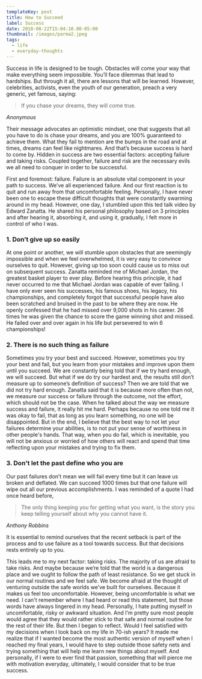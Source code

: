 ```yaml
---
templateKey: post
title: How to Succeed
label: Success
date: 2018-08-22T15:04:10.00-05:00
thumbnail: /images/parma2.jpeg
tags:
  - life
  - everyday-thoughts
---
```


Success in life is designed to be tough. Obstacles will come your way that make everything seem impossible. You’ll face dilemmas that lead to hardships. But through it all, there are lessons that will be learned. However, celebrities, activists, even the youth of our generation, preach a very generic, yet famous, saying:

> If you chase your dreams, they will come true.

<cite>Anonymous</cite>

Their message advocates an optimistic mindset, one that suggests that all you have to do is chase your dreams, and you are 100% guaranteed to achieve them. What they fail to mention are the bumps in the road and at times, dreams can feel like nightmares. And that’s because success is hard to come by. Hidden in success are two essential factors: accepting failure and taking risks. Coupled together, failure and risk are the necessary evils we all need to conquer in order to be successful.

First and foremost: failure. Failure is an absolute vital component in your path to success. We’ve all experienced failure. And our first reaction is to quit and run away from that uncomfortable feeling. Personally, I have never been one to escape these difficult thoughts that were constantly swarming around in my head. However, one day, I stumbled upon this ted talk video by Edward Zanatta. He shared his personal philosophy based on 3 principles and after hearing it, absorbing it, and using it, gradually, I felt more in control of who I was.

### **1. Don’t give up so easily**

At one point or another, we will stumble upon obstacles that are seemingly impossible and when we feel overwhelmed, it is very easy to convince ourselves to quit. However, giving up too soon could cause us to miss out on subsequent success. Zanatta reminded me of Michael Jordan, the greatest basket player to ever play. Before hearing this principle, it had never occurred to me that Michael Jordan was capable of ever failing. I have only ever seen his successes, his famous shoes, his legacy, his championships, and completely forgot that successful people have also been scratched and bruised in the past to be where they are now. He openly confessed that he had missed over 9,000 shots in his career. 26 times he was given the chance to score the game winning shot and missed. He failed over and over again in his life but persevered to win 6 championships!

### **2. There is no such thing as failure**

Sometimes you try your best and succeed. However, sometimes you try your best and fail, but you learn from your mistakes and improve upon them until you succeed. We are constantly being told that if we try hard enough, we will succeed. But what if we do try our hardest and, the results still don’t measure up to someone’s definition of success? Then we are told that we did not try hard enough. Zanatta said that it is because more often than not, we measure our success or failure through the outcome, not the effort, which should not be the case. When he talked about the way we measure success and failure, it really hit me hard. Perhaps because no one told me it was okay to fail, that as long as you learn something, no one will be disappointed. But in the end, I believe that the best way to not let your failures determine your abilities, is to not put your sense of worthiness in other people's hands. That way, when you do fail, which is inevitable, you will not be anxious or worried of how others will react and spend that time reflecting upon your mistakes and trying to fix them.

### **3. Don't let the past define who you are**

Our past failures don’t mean we will fail every time but it can leave us broken and deflated. We can succeed 1000 times but that one failure will wipe out all our previous accomplishments. I was reminded of a quote I had once heard before,

> The only thing keeping you for getting what you want, is the story you keep telling yourself about why you cannot have it.

<cite>Anthony Robbins</cite>

It is essential to remind ourselves that the recent setback is part of the process and to use failure as a tool towards success. But that decisions rests entirely up to you.

This leads me to my next factor: taking risks. The majority of us are afraid to take risks. And maybe because we’re told that the world is a dangerous place and we ought to follow the path of least resistance. So we get stuck in our normal routines and we feel safe. We become afraid at the thought of venturing outside the safe worlds we’ve built for ourselves. Because it makes us feel too uncomfortable. However, being uncomfortable is what we need. I can't remember where I had heard or read this statement, but those words have always lingered in my head. Personally, I hate putting myself in uncomfortable, risky or awkward situation. And I'm pretty sure most people would agree that they would rather stick to that safe and normal routine for the rest of their life. But then I began to reflect. Would I feel satisfied with my decisions when I look back on my life in 70-ish years? It made me realize that if I wanted become the most authentic version of myself when I reached my final years, I would have to step outside those safety nets and trying something that will help me learn new things about myself. And personally, if I were to ever find that passion, something that will pierce me with motivation everyday, ultimately, I would consider that to be true success.
